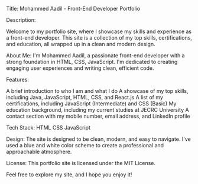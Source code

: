 Title: Mohammed Aadil - Front-End Developer Portfolio

Description:

Welcome to my portfolio site, where I showcase my skills and experience as a front-end developer. This site is a collection of my top skills, certifications, and education, all wrapped up in a clean and modern design.

About Me: I'm Mohammed Aadil, a passionate front-end developer with a strong foundation in HTML, CSS, JavaScript. I'm dedicated to creating engaging user experiences and writing clean, efficient code.

Features:

A brief introduction to who I am and what I do
A showcase of my top skills, including Java, JavaScript, HTML, CSS, and React.js
A list of my certifications, including JavaScript (Intermediate) and CSS (Basic)
My education background, including my current studies at JECRC University
A contact section with my mobile number, email address, and LinkedIn profile

Tech Stack:
HTML
CSS
JavaScript 

Design: The site is designed to be clean, modern, and easy to navigate. I've used a blue and white color scheme to create a professional and approachable atmosphere.

License: This portfolio site is licensed under the MIT License.

Feel free to explore my site, and I hope you enjoy it!
